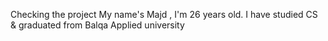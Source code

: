 Checking the project
My name's Majd , I'm 26 years old.
I  have studied CS & graduated from Balqa Applied university 
